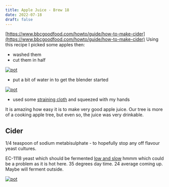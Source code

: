 ```yaml
---
title: Apple Juice - Brew 18
date: 2022-07-18
draft: false 
---
```


[https://www.bbcgoodfood.com/howto/guide/how-to-make-cider](https://www.bbcgoodfood.com/howto/guide/how-to-make-cider) Using this recipe I picked some apples then:

- washed them
- cut them in half

[![pot](/images/2022-07-18/blend.jpg "buckets")](/images/2022-07-18/blend.jpg)

- put a bit of water in to get the blender started

[![pot](/images/2022-07-18/jug.jpg "buckets")](/images/2022-07-18/jug.jpg)

- used some [straining cloth](https://www.amazon.co.uk/straining-cloth/s?k=straining+cloth) and squeezed with my hands

It is amazing how easy it is to make very good apple juice. Our tree is more of a cooking apple tree, but even so, the juice was very drinkable.

## Cider

1/4 teaspoon of sodium metabisulphate - to hopefully stop any off flavour yeast cultures.

EC-1118 yeast which should be fermented [low and slow](https://www.homebrewtalk.com/threads/lager-yeast-for-cider.378008/) hmmm which could be a problem as it is hot here. 35 degrees day time. 24 average coming up. Maybe will ferment outside.


[![pot](/images/2022-07-18/cider.jpg "buckets")](/images/2022-07-18/cider.jpg)

